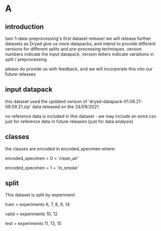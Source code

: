 # A

## introduction

tast-1-data-preprocessing's first dataset release! we will release further datasets as Dryad give us more datapacks, and intend to provide different versions for different splits and pre-processing techniques. version numbers indicate the input datapack, version letters indicate variations in split / preprocessing

please do provide us with feedback, and we will incorporate this into our future releases

## input datapack

this dataset used the updated verison of 'dryad-datapack-01.09.21-09.09.21.zip' data released on the 24/09/2021

no reference data is included in this dataset - we may include an extra csv just for reference data in future releases (just for data analysis)

## classes

the classes are encoded in encoded_specimen where:

encoded_specimen = 0 = 'clean_air'

encoded_specimen = 1 = 'in_smoke'

## split

This dataset is split by experiment:

train = experiments 6, 7, 8, 9, 14

valid = experiments 10, 12

test = experiments 11, 13, 15
